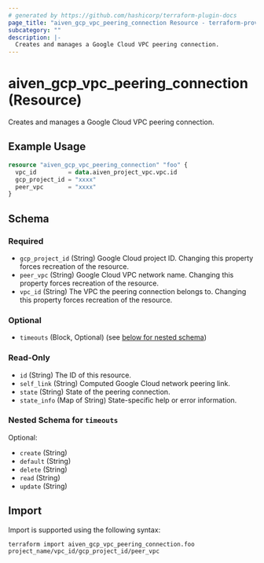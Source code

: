```yaml
---
# generated by https://github.com/hashicorp/terraform-plugin-docs
page_title: "aiven_gcp_vpc_peering_connection Resource - terraform-provider-aiven"
subcategory: ""
description: |-
  Creates and manages a Google Cloud VPC peering connection.
---
```


# aiven_gcp_vpc_peering_connection (Resource)

Creates and manages a Google Cloud VPC peering connection.

## Example Usage

```terraform
resource "aiven_gcp_vpc_peering_connection" "foo" {
  vpc_id         = data.aiven_project_vpc.vpc.id
  gcp_project_id = "xxxx"
  peer_vpc       = "xxxx"
}
```

<!-- schema generated by tfplugindocs -->
## Schema

### Required

- `gcp_project_id` (String) Google Cloud project ID. Changing this property forces recreation of the resource.
- `peer_vpc` (String) Google Cloud VPC network name. Changing this property forces recreation of the resource.
- `vpc_id` (String) The VPC the peering connection belongs to. Changing this property forces recreation of the resource.

### Optional

- `timeouts` (Block, Optional) (see [below for nested schema](#nestedblock--timeouts))

### Read-Only

- `id` (String) The ID of this resource.
- `self_link` (String) Computed Google Cloud network peering link.
- `state` (String) State of the peering connection.
- `state_info` (Map of String) State-specific help or error information.

<a id="nestedblock--timeouts"></a>
### Nested Schema for `timeouts`

Optional:

- `create` (String)
- `default` (String)
- `delete` (String)
- `read` (String)
- `update` (String)

## Import

Import is supported using the following syntax:

```shell
terraform import aiven_gcp_vpc_peering_connection.foo project_name/vpc_id/gcp_project_id/peer_vpc
```
